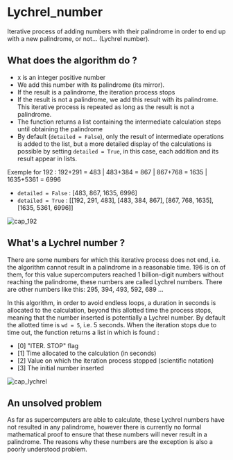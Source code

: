 # Lychrel_number
Iterative process of adding numbers with their palindrome in order to end up with a new palindrome, or not... (Lychrel number).

## What does the algorithm do ?
- x is an integer positive number
- We add this number with its palindrome (its mirror).
- If the result is a palindrome, the iteration process stops
- If the result is not a palindrome, we add this result with its palindrome. This iterative process is repeated as long as the 
result is not a palindrome.
- The function returns a list containing the intermediate calculation steps until obtaining the palindrome
- By default (`detailed = False`), only the result of intermediate operations is added to the list, but a more detailed display of the 
calculations is possible by setting `detailed = True`, in this case, each addition and its result appear in lists.

Exemple for 192 : 192+291 = 483 | 483+384 = 867 | 867+768 = 1635 | 1635+5361 = 6996
- `detailed = False` : [483, 867, 1635, 6996]
- `detailed = True` : [[192, 291, 483], [483, 384, 867], [867, 768, 1635], [1635, 5361, 6996]]

![cap_192](https://user-images.githubusercontent.com/11463619/98821956-7da61a80-2430-11eb-96a6-a1c6d148444f.png)

## What's a Lychrel number ?
There are some numbers for which this iterative process does not end, i.e. the algorithm cannot result in a palindrome in a 
reasonable time. 196 is on of them, for this value supercomputers reached 1 billion-digit numbers without reaching the palindrome, 
these numbers are called Lychrel numbers. There are other numbers like this: 295, 394, 493, 592, 689 ...

In this algorithm, in order to avoid endless loops, a duration in seconds is allocated to the calculation, beyond this allotted 
time the process stops, meaning that the number inserted is potentially a Lychrel number. By default the allotted time is `wd = 5`, 
i.e. 5 seconds. 
When the iteration stops due to time out, the function returns a list in which is found :
- [0] "ITER. STOP" flag
- [1] Time allocated to the calculation (in seconds)
- [2] Value on which the iteration process stopped (scientific notation)
- [3] The initial number inserted

![cap_lychrel](https://user-images.githubusercontent.com/11463619/98821963-7f6fde00-2430-11eb-8e8d-bd5fe3b0c36a.png)

## An unsolved problem
As far as supercomputers are able to calculate, these Lychrel numbers have not resulted in any palindrome, however there 
is currently no formal mathematical proof to ensure that these numbers will never result in a palindrome. 
The reasons why these numbers are the exception is also a poorly understood problem.
